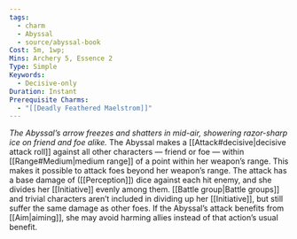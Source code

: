 ```yaml
---
tags:
  - charm
  - Abyssal
  - source/abyssal-book
Cost: 5m, 1wp; 
Mins: Archery 5, Essence 2
Type: Simple
Keywords:
  - Decisive-only
Duration: Instant
Prerequisite Charms:
  - "[[Deadly Feathered Maelstrom]]"
---
```

*The Abyssal’s arrow freezes and shatters in mid-air, showering razor-sharp ice on friend and foe alike.*
The Abyssal makes a [[Attack#decisive|decisive attack roll]] against all other characters — friend or foe — within [[Range#Medium|medium range]] of a point within her weapon’s range. This makes it possible to attack foes beyond her weapon’s range.
The attack has a base damage of ([[Perception]]) dice against each hit enemy, and she divides her [[Initiative]] evenly among them. [[Battle group|Battle groups]] and trivial characters aren’t included in dividing up her [[Initiative]], but still suffer the same damage as other foes.
If the Abyssal’s attack benefits from [[Aim|aiming]], she may avoid harming allies instead of that action’s usual benefit.